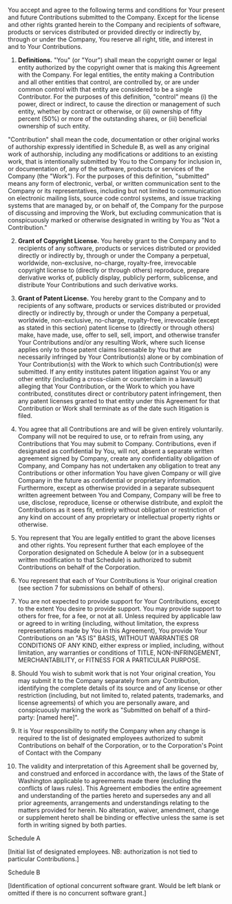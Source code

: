 You accept and agree to the following terms and conditions for Your present and future Contributions submitted to the Company.  Except for the license and other rights granted herein to the Company and recipients of software, products or services distributed or provided directly or indirectly by, through or under the Company, You reserve all right, title, and interest in and to Your Contributions.

1. **Definitions.** "You" (or "Your") shall mean the copyright owner or legal entity authorized by the copyright owner that is making this Agreement with the Company.  For legal entities, the entity making a Contribution and all other entities that control, are controlled by, or are under common control with that entity are considered to be a single Contributor.  For the purposes of this definition, "control" means (i) the power, direct or indirect, to cause the direction or management of such entity, whether by contract or otherwise, or (ii) ownership of fifty percent (50%) or more of the outstanding shares, or (iii) beneficial ownership of such entity.

"Contribution" shall mean the code, documentation or other original works of authorship expressly identified in Schedule B, as well as any original work of authorship, including any modifications or additions to an existing work, that is intentionally submitted by You to the Company for inclusion in, or documentation of, any of the software, products or services of the Company (the "Work").  For the purposes of this definition, "submitted" means any form of electronic, verbal, or written communication sent to the Company or its representatives, including but not limited to communication on electronic mailing lists, source code control systems, and issue tracking systems that are managed by, or on behalf of, the Company for the purpose of discussing and improving the Work, but excluding communication that is conspicuously marked or otherwise designated in writing by You as "Not a Contribution."

2. **Grant of Copyright License.** You hereby grant to the Company and to recipients of any software, products or services distributed or provided directly or indirectly by, through or under the Company a perpetual, worldwide, non-exclusive, no-charge, royalty-free, irrevocable copyright license to (directly or through others) reproduce, prepare derivative works of, publicly display, publicly perform, sublicense, and distribute Your Contributions and such derivative works.

3. **Grant of Patent License.** You hereby grant to the Company and to recipients of any software, products or services distributed or provided directly or indirectly by, through or under the Company a perpetual, worldwide, non-exclusive, no-charge, royalty-free, irrevocable (except as stated in this section) patent license to (directly or through others) make, have made, use, offer to sell, sell, import, and otherwise transfer Your Contributions and/or any resulting Work, where such license applies only to those patent claims licensable by You that are necessarily infringed by Your Contribution(s) alone or by combination of Your Contribution(s) with the Work to which such Contribution(s) were submitted.  If any entity institutes patent litigation against You or any other entity (including a cross-claim or counterclaim in a lawsuit) alleging that Your Contribution, or the Work to which you have contributed, constitutes direct or contributory patent infringement, then any patent licenses granted to that entity under this Agreement for that Contribution or Work shall terminate as of the date such litigation is filed.

4. You agree that all Contributions are and will be given entirely voluntarily.  Company will not be required to use, or to refrain from using, any Contributions that You may submit to Company.  Contributions, even if designated as confidential by You, will not, absent a separate written agreement signed by Company, create any confidentiality obligation of Company, and Company has not undertaken any obligation to treat any Contributions or other information You have given Company or will give Company in the future as confidential or proprietary information.  Furthermore, except as otherwise provided in a separate subsequent written agreement between You and Company, Company will be free to use, disclose, reproduce, license or otherwise distribute, and exploit the Contributions as it sees fit, entirely without obligation or restriction of any kind on account of any proprietary or intellectual property rights or otherwise.

5. You represent that You are legally entitled to grant the above licenses and other rights.  You represent further that each employee of the Corporation designated on Schedule A below (or in a subsequent written modification to that Schedule) is authorized to submit Contributions on behalf of the Corporation.

6. You represent that each of Your Contributions is Your original creation (see section 7 for submissions on behalf of others).

7. You are not expected to provide support for Your Contributions, except to the extent You desire to provide support.  You may provide support to others for free, for a fee, or not at all.  Unless required by applicable law or agreed to in writing (including, without limitation, the express representations made by You in this Agreement), You provide Your Contributions on an "AS IS" BASIS, WITHOUT WARRANTIES OR CONDITIONS OF ANY KIND, either express or implied, including, without limitation, any warranties or conditions of TITLE, NON-INFRINGEMENT, MERCHANTABILITY, or FITNESS FOR A PARTICULAR PURPOSE.

8. Should You wish to submit work that is not Your original creation, You may submit it to the Company separately from any Contribution, identifying the complete details of its source and of any license or other restriction (including, but not limited to, related patents, trademarks, and license agreements) of which you are personally aware, and conspicuously marking the work as "Submitted on behalf of a third-party: [named here]".

9. It is Your responsibility to notify the Company when any change is required to the list of designated employees authorized to submit Contributions on behalf of the Corporation, or to the Corporation's Point of Contact with the Company

10. The validity and interpretation of this Agreement shall be governed by, and construed and enforced in accordance with, the laws of the State of Washington applicable to agreements made there (excluding the conflicts of laws rules).  This Agreement embodies the entire agreement and understanding of the parties hereto and supersedes any and all prior agreements, arrangements and understandings relating to the matters provided for herein.  No alteration, waiver, amendment, change or supplement hereto shall be binding or effective unless the same is set forth in writing signed by both parties.

Schedule A

   [Initial list of designated employees.  NB: authorization is not tied to particular Contributions.]

Schedule B

   [Identification of optional concurrent software grant.  Would be left blank or omitted if there is no concurrent software grant.]

